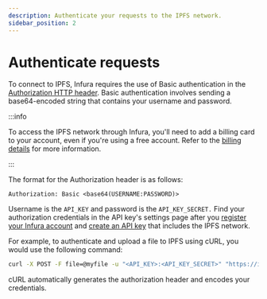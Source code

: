 ```yaml
---
description: Authenticate your requests to the IPFS network.
sidebar_position: 2
---
```


# Authenticate requests

To connect to IPFS, Infura requires the use of Basic authentication in the
[Authorization HTTP header](https://developer.mozilla.org/en-US/docs/Web/HTTP/Headers/Authorization). Basic authentication
involves sending a base64-encoded string that contains your username and password.

:::info

To access the IPFS network through Infura, you'll need to add a billing card to your account, even if you're using a free account. Refer
to the [billing details](access-ipfs-content/dedicated-gateways.md#stats-and-billing) for more information.

:::

The format for the Authorization header is as follows:

```
Authorization: Basic <base64(USERNAME:PASSWORD)>
```

Username is the `API_KEY` and password is the `API_KEY_SECRET.` Find your authorization credentials in the API key's settings
page after you [register your Infura account](https://infura.io/register) and
[create an API key](../../../../developer-tools/dashboard/get-started/create-api/) that includes the IPFS network.

For example, to authenticate and upload a file to IPFS using cURL, you would use the following command:

```bash
curl -X POST -F file=@myfile -u "<API_KEY>:<API_KEY_SECRET>" "https://ipfs.infura.io:5001/api/v0/add"
```

cURL automatically generates the authorization header and encodes your credentials.
